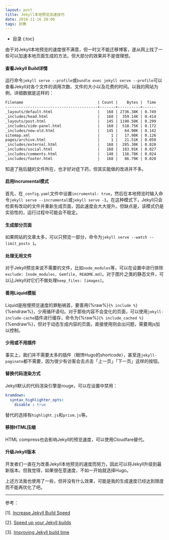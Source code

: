 ```yaml
---
layout: post
title: Jekyll本地预览加速技巧
date: 2018-11-16 20:00
tags: 折腾
---
```


* 目录
{:toc}

由于对Jekyll本地预览的速度很不满意，但一时又不能迁移博客，遂从网上找了一些可以加速本地页面生成的方法，但大部分的效果并不是很理想。

#### 查看Jekyll Build详情

运行命令`jekyll serve --profile`或`bundle exec jekyll serve --profile`可以查看Jekyll对各个文件的调用次数、文件的大小以及花费的时间。以我的网站为例，详细数据是这样的：

```markdown
Filename                                 | Count |    Bytes |  Time
-----------------------------------------+-------+----------+------
_layouts/default.html                    |   168 | 2736.38K | 0.749
_includes/head.html                      |   168 |  359.14K | 0.414
_layouts/post.html                       |   145 | 1190.50K | 0.299
_includes/side-panel.html                |   168 |  518.75K | 0.172
_includes/new-old.html                   |   145 |   64.90K | 0.142
sitemap.xml                              |     1 |   17.98K | 0.126
pages/archive.html                       |     1 |   21.51K | 0.050
_includes/external.html                  |   168 |  285.30K | 0.028
_includes/social.html                    |   168 |  183.91K | 0.027
_includes/comments.html                  |   148 |  116.78K | 0.024
_includes/footer.html                    |   168 |   86.79K | 0.020
```

知道了拖后腿的文件所在，也才好对症下药，但其实能做的改进并不多。

#### 启用Incrumental模式

首先，在`_config.yaml`文件中设置`incrumental: true`，然后在本地预览时输入命令`jekyll serve --incrumental`或`jekyll serve -I`。在这种模式下，Jekyll只会检索有改动的文件并重新生成页面，因此速度会大大提升。但缺点是，该模式仍是实验性的，运行过程中可能会不稳定。

#### 生成部分页面

如果网站的文章太多，可以只预览一部分，命令为`jekyll serve --watch --limit_posts 1`。

#### 处理无用文件

对于Jekyll预览来说不需要的文件，比如`node_modules`等，可以在设置中进行排除`exclude: [node_modules, Gemfile, README.md]`。对于图片之类的静态文件，可以让Jekyll对它们不做处理`keep_files: [images]`。

#### 善用Liquid模板

Liquid是拖慢预览速度的罪魁祸首，要善用{%raw%}`{% include %}`{%endraw%}，少用循环语句。对于那些内容不会变化的页面，可以使用`jekyll-include-cache`插件进行缓存，命令为{%raw%}`{% include_cached %}`{%endraw%}，但对于动态生成内容的页面，直接使用则会出问题，需要用js加以控制。

#### 少用或不用插件

事实上，我们并不需要太多的插件（眼馋Hugo的shortcode），甚至连`jekyll-paginate`都不需要，因为很少有访客会去点击「上一页」「下一页」这样的按钮。

#### 替换代码渲染方式

Jekyll默认的代码渲染引擎是rouge，可以在设置中禁用：

```yaml
kramdown:
  syntax_highlighter_opts:
    disable : true
```

替代的选择有`highlight.js`和`prism.js`等。

#### 移除HTML压缩

HTML compress也会影响Jekyll的预览速度，可以使用Cloudfare替代。

#### 升级Jekyll版本

开发者们一直在为改善Jekyll本地预览的速度而努力，因此可以将Jekyll升级到最新版本。但我觉得，如果很在意速度，不如一开始就选择Hugo。

上述方法我也使用了一些，但并没有什么效果，可能是我的生成速度已经达到限度而不能再优化了吧。

-----

参考：

[1]. [Increase Jekyll Build Speed](https://blog.webjeda.com/jekyll-build-speed/)

[2]. [Speed up your Jekyll builds](https://cloudcannon.com/tips/2017/12/08/speed-up-your-jekyll-builds/)

[3]. [Improving Jekyll build time](https://carlosbecker.com/posts/jekyll-build-time/)

